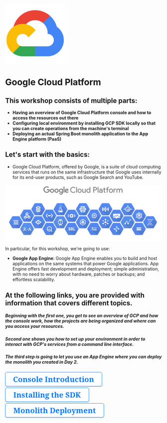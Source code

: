 ![gcp](./docs/resources/gcp-icon.png)

# Google Cloud Platform

## This workshop consists of multiple parts:
  * __Having an overview of Google Cloud Platform console and how to access the resources out there__
  * __Configuring local environment by installing GCP SDK locally so that you can create operations from the machine's terminal__
  * __Deploying an actual Spring Boot monolith application to the App Engine platform (PaaS)__

## Let's start with the basics:
  * Google Cloud Platform, offered by Google, is a suite of cloud computing services that runs on the same infrastructure that Google uses internally for its end-user products, such as Google Search and YouTube.

![gcp](./docs/resources/gcp-overview.png)


In particular, for this workshop, we're going to use:

* __Google App Engine__: Google App Engine enables you to build and host applications on the same systems that power Google applications. App Engine offers fast development and deployment; simple administration, with no need to worry about hardware, patches or backups; and effortless scalability.

## At the following links, you are provided with information that covers different topics. 

##### Beginning with the first one, you get to see an overview of GCP and how the console work, how the projects are being organized and where can you access your resources.

##### Second one shows you how to set up your environment in order to interact with GCP's services from a command line interface.

##### The third step is going to let you use an App Engine where you can deploy the monolith you created in Day 2.

  [![button-console-introduction](./docs/resources/buttons/button-console-introduction.png)](./docs/tutorials/gcp/console-introduction/gcp-console-introduction.md)
<br/>
  [![button-installing-the-sdk](./docs/resources/buttons/button-installing-the-sdk.png)](./docs/tutorials/gcp/installing-sdk/installing-sdk.md)
<br/>
  [![button-monolith-deployment](./docs/resources/buttons/button-monolith-deployment.png)](./docs/tutorials/gcp/deploying-monolith/deployment-steps.md)
  
